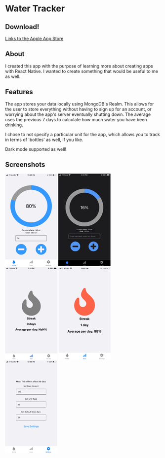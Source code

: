 # Water Tracker

## Download!

[Links to the Apple App Store](https://apps.apple.com/us/app/water-inator/id1603693735)

## About

I created this app with the purpose of learning more about creating apps with React Native. I wanted to create something that would be useful to me as well.

## Features

The app stores your data locally using MongoDB's Realm. This allows for the user to store everything without having to sign up for an account, or worrying about the app's server eventually shutting down. The average uses the previous 7 days to calculate how much water you have been drinking.

I chose to not specify a particular unit for the app, which allows you to track in terms of 'bottles' as well, if you like.

Dark mode supported as well!

## Screenshots

<div style="display: 'flex'">
  <img src="images/lightmodehome.jpeg" alt="Light Mode Home" width="auto" height="300px" />
  <img src="images/darkmodehome.jpeg" alt="Dark Mode Home" width="auto" height="300px" />
  <img src="images/lightmodenostreak.jpeg" alt="Light Mode No Streak" width="auto" height="300px" />
  <img src="images/lightmodestreak.jpeg" alt="Light Mode Streak" width="auto" height="300px" />
  <img src="images/lightmodesettings.jpeg" alt="Light Mode Settings" width="auto" height="300px" />
</div>